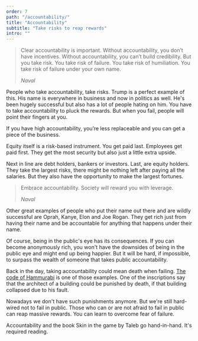 ```yaml
---
order: 7
path: "/accountability/"
title: "Accountability"
subtitle: "Take risks to reap rewards"
intro: ""
---
```


<blockquote class="column-span">
  <p>Clear accountability is important. Without accountability, you don’t have incentives. Without accountability, you can’t build credibility. But you take risk. You take risk of failure. You take risk of humiliation. You take risk of failure under your own name.</p>

  <cite>Naval</cite>
</blockquote>

People who take accountability, take risks. Trump is a perfect example of this. His name is everywhere in business and now in politics as well. He's been hugely successful but also has a lot of people hating on him. You have to take accountability to pluck the rewards. But when you fail, people will point their fingers at you.

If you have high accountability, you’re less replaceable and you can get a piece of the business.

Equity itself is a risk-based instrument. You get paid last. Employees get paid first. They get the most security but also just a little extra upside. 

Next in line are debt holders, bankers or investors. Last, are equity holders. They take the largest risks, there might be nothing left after paying all the salaries. But they also have the opportunity to make the largest fortunes.

> Embrace accountability. Society will reward you with leverage.
>
> <cite>Naval</cite>

Other great examples of people who put their name out there and are wildly successful are Oprah, Kanye, Elon and Joe Rogan. They get rich just from having their name and be accountable for anything that happens under their name. 

Of course, being in the public's eye has its consequences. If you can become anonymously rich, you won't have the downsides of being in the public eye and might end up being happier. But it will be hard, if impossible, to surpass the wealth of someone that takes public accountability.

Back in the day, taking accountability could mean death when failing. [The code of Hammurabi](https://en.wikipedia.org/wiki/Code_of_Hammurabi) is one of those examples. One of the inscriptions say that the architect of a building could be punished by death, if that building collapsed due to his fault. 

Nowadays we don't have such punishments anymore. But we're still hard-wired not to fail in public. Those who can or are not afraid to fail in public can reap massive rewards. You can learn to overcome fear of failure.

Accountability and the book Skin in the game by Taleb go hand-in-hand. It's required reading.